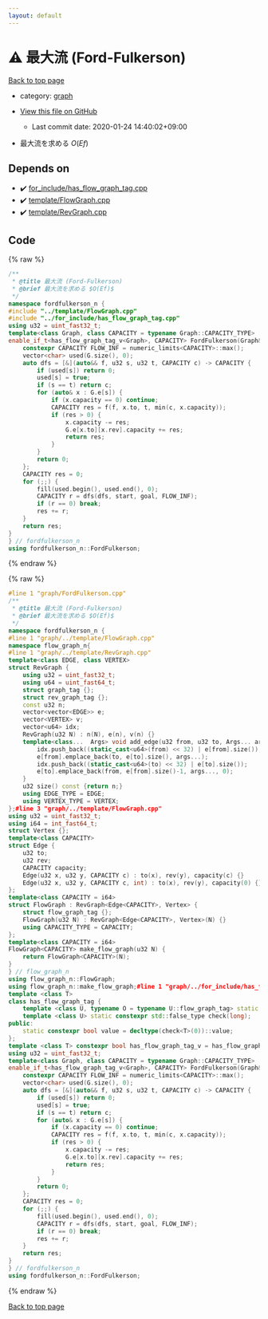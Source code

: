 ```yaml
---
layout: default
---
```


<!-- mathjax config similar to math.stackexchange -->
<script type="text/javascript" async
  src="https://cdnjs.cloudflare.com/ajax/libs/mathjax/2.7.5/MathJax.js?config=TeX-MML-AM_CHTML">
</script>
<script type="text/x-mathjax-config">
  MathJax.Hub.Config({
    TeX: { equationNumbers: { autoNumber: "AMS" }},
    tex2jax: {
      inlineMath: [ ['$','$'] ],
      processEscapes: true
    },
    "HTML-CSS": { matchFontHeight: false },
    displayAlign: "left",
    displayIndent: "2em"
  });
</script>

<script type="text/javascript" src="https://cdnjs.cloudflare.com/ajax/libs/jquery/3.4.1/jquery.min.js"></script>
<script src="https://cdn.jsdelivr.net/npm/jquery-balloon-js@1.1.2/jquery.balloon.min.js" integrity="sha256-ZEYs9VrgAeNuPvs15E39OsyOJaIkXEEt10fzxJ20+2I=" crossorigin="anonymous"></script>
<script type="text/javascript" src="../../assets/js/copy-button.js"></script>
<link rel="stylesheet" href="../../assets/css/copy-button.css" />


# :warning: 最大流 (Ford-Fulkerson)

<a href="../../index.html">Back to top page</a>

* category: <a href="../../index.html#f8b0b924ebd7046dbfa85a856e4682c8">graph</a>
* <a href="{{ site.github.repository_url }}/blob/master/graph/FordFulkerson.cpp">View this file on GitHub</a>
    - Last commit date: 2020-01-24 14:40:02+09:00


* 最大流を求める $O(Ef)$


## Depends on

* :heavy_check_mark: <a href="../for_include/has_flow_graph_tag.cpp.html">for_include/has_flow_graph_tag.cpp</a>
* :heavy_check_mark: <a href="../template/FlowGraph.cpp.html">template/FlowGraph.cpp</a>
* :heavy_check_mark: <a href="../template/RevGraph.cpp.html">template/RevGraph.cpp</a>


## Code

<a id="unbundled"></a>
{% raw %}
```cpp
/**
 * @title 最大流 (Ford-Fulkerson)
 * @brief 最大流を求める $O(Ef)$
 */
namespace fordfulkerson_n {
#include "../template/FlowGraph.cpp"
#include "../for_include/has_flow_graph_tag.cpp"
using u32 = uint_fast32_t;
template<class Graph, class CAPACITY = typename Graph::CAPACITY_TYPE>
enable_if_t<has_flow_graph_tag_v<Graph>, CAPACITY> FordFulkerson(Graph& G, u32 start, u32 goal) {
	constexpr CAPACITY FLOW_INF = numeric_limits<CAPACITY>::max();
	vector<char> used(G.size(), 0);
	auto dfs = [&](auto&& f, u32 s, u32 t, CAPACITY c) -> CAPACITY {
		if (used[s]) return 0;
		used[s] = true;
		if (s == t) return c;
		for (auto& x : G.e[s]) {
			if (x.capacity == 0) continue;
			CAPACITY res = f(f, x.to, t, min(c, x.capacity));
			if (res > 0) {
				x.capacity -= res;
				G.e[x.to][x.rev].capacity += res;
				return res;
			}
		}
		return 0;
	};
	CAPACITY res = 0;
	for (;;) {
		fill(used.begin(), used.end(), 0);
		CAPACITY r = dfs(dfs, start, goal, FLOW_INF);
		if (r == 0) break;
		res += r;
	}
	return res;
}
} // fordfulkerson_n
using fordfulkerson_n::FordFulkerson;
```
{% endraw %}

<a id="bundled"></a>
{% raw %}
```cpp
#line 1 "graph/FordFulkerson.cpp"
/**
 * @title 最大流 (Ford-Fulkerson)
 * @brief 最大流を求める $O(Ef)$
 */
namespace fordfulkerson_n {
#line 1 "graph/../template/FlowGraph.cpp"
namespace flow_graph_n{
#line 1 "graph/../template/RevGraph.cpp"
template<class EDGE, class VERTEX>
struct RevGraph {
	using u32 = uint_fast32_t;
	using u64 = uint_fast64_t;
	struct graph_tag {};
	struct rev_graph_tag {};
	const u32 n;
	vector<vector<EDGE>> e;
	vector<VERTEX> v;
	vector<u64> idx;
	RevGraph(u32 N) : n(N), e(n), v(n) {}
	template<class...  Args> void add_edge(u32 from, u32 to, Args... args) {
		idx.push_back((static_cast<u64>(from) << 32) | e[from].size());
		e[from].emplace_back(to, e[to].size(), args...);
		idx.push_back((static_cast<u64>(to) << 32) | e[to].size());
		e[to].emplace_back(from, e[from].size()-1, args..., 0);
	}
	u32 size() const {return n;}
	using EDGE_TYPE = EDGE;
	using VERTEX_TYPE = VERTEX;
};#line 3 "graph/../template/FlowGraph.cpp"
using u32 = uint_fast32_t;
using i64 = int_fast64_t;
struct Vertex {};
template<class CAPACITY>
struct Edge {
	u32 to;
	u32 rev;
	CAPACITY capacity;
	Edge(u32 x, u32 y, CAPACITY c) : to(x), rev(y), capacity(c) {}
	Edge(u32 x, u32 y, CAPACITY c, int) : to(x), rev(y), capacity(0) {}
};
template<class CAPACITY = i64>
struct FlowGraph : RevGraph<Edge<CAPACITY>, Vertex> {
	struct flow_graph_tag {};
	FlowGraph(u32 N) : RevGraph<Edge<CAPACITY>, Vertex>(N) {}
	using CAPACITY_TYPE = CAPACITY;
};
template<class CAPACITY = i64>
FlowGraph<CAPACITY> make_flow_graph(u32 N) {
	return FlowGraph<CAPACITY>(N);
}
} // flow_graph_n
using flow_graph_n::FlowGraph;
using flow_graph_n::make_flow_graph;#line 1 "graph/../for_include/has_flow_graph_tag.cpp"
template <class T>
class has_flow_graph_tag {
	template <class U, typename O = typename U::flow_graph_tag> static constexpr std::true_type check(int);
	template <class U> static constexpr std::false_type check(long);
public:
	static constexpr bool value = decltype(check<T>(0))::value;
};
template <class T> constexpr bool has_flow_graph_tag_v = has_flow_graph_tag<T>::value;#line 8 "graph/FordFulkerson.cpp"
using u32 = uint_fast32_t;
template<class Graph, class CAPACITY = typename Graph::CAPACITY_TYPE>
enable_if_t<has_flow_graph_tag_v<Graph>, CAPACITY> FordFulkerson(Graph& G, u32 start, u32 goal) {
	constexpr CAPACITY FLOW_INF = numeric_limits<CAPACITY>::max();
	vector<char> used(G.size(), 0);
	auto dfs = [&](auto&& f, u32 s, u32 t, CAPACITY c) -> CAPACITY {
		if (used[s]) return 0;
		used[s] = true;
		if (s == t) return c;
		for (auto& x : G.e[s]) {
			if (x.capacity == 0) continue;
			CAPACITY res = f(f, x.to, t, min(c, x.capacity));
			if (res > 0) {
				x.capacity -= res;
				G.e[x.to][x.rev].capacity += res;
				return res;
			}
		}
		return 0;
	};
	CAPACITY res = 0;
	for (;;) {
		fill(used.begin(), used.end(), 0);
		CAPACITY r = dfs(dfs, start, goal, FLOW_INF);
		if (r == 0) break;
		res += r;
	}
	return res;
}
} // fordfulkerson_n
using fordfulkerson_n::FordFulkerson;
```
{% endraw %}

<a href="../../index.html">Back to top page</a>

